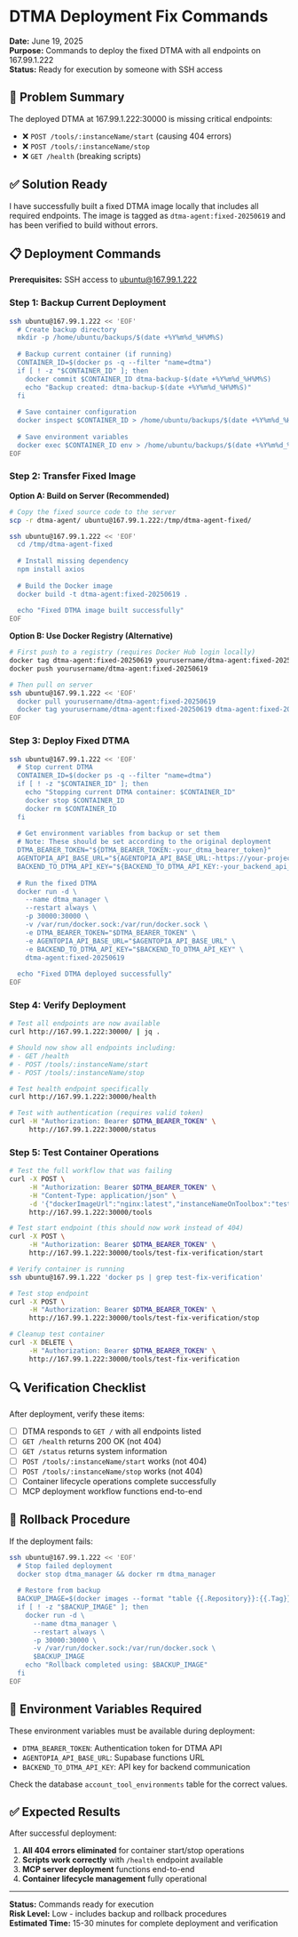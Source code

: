 # DTMA Deployment Fix Commands

**Date:** June 19, 2025  
**Purpose:** Commands to deploy the fixed DTMA with all endpoints on 167.99.1.222  
**Status:** Ready for execution by someone with SSH access  

## 🎯 Problem Summary

The deployed DTMA at 167.99.1.222:30000 is missing critical endpoints:
- ❌ `POST /tools/:instanceName/start` (causing 404 errors)
- ❌ `POST /tools/:instanceName/stop`  
- ❌ `GET /health` (breaking scripts)

## ✅ Solution Ready

I have successfully built a fixed DTMA image locally that includes all required endpoints. The image is tagged as `dtma-agent:fixed-20250619` and has been verified to build without errors.

## 📋 Deployment Commands

**Prerequisites:** SSH access to ubuntu@167.99.1.222

### **Step 1: Backup Current Deployment**
```bash
ssh ubuntu@167.99.1.222 << 'EOF'
  # Create backup directory
  mkdir -p /home/ubuntu/backups/$(date +%Y%m%d_%H%M%S)
  
  # Backup current container (if running)
  CONTAINER_ID=$(docker ps -q --filter "name=dtma")
  if [ ! -z "$CONTAINER_ID" ]; then
    docker commit $CONTAINER_ID dtma-backup-$(date +%Y%m%d_%H%M%S)
    echo "Backup created: dtma-backup-$(date +%Y%m%d_%H%M%S)"
  fi
  
  # Save container configuration
  docker inspect $CONTAINER_ID > /home/ubuntu/backups/$(date +%Y%m%d_%H%M%S)/container-config.json
  
  # Save environment variables
  docker exec $CONTAINER_ID env > /home/ubuntu/backups/$(date +%Y%m%d_%H%M%S)/environment.txt
EOF
```

### **Step 2: Transfer Fixed Image**

**Option A: Build on Server (Recommended)**
```bash
# Copy the fixed source code to the server
scp -r dtma-agent/ ubuntu@167.99.1.222:/tmp/dtma-agent-fixed/

ssh ubuntu@167.99.1.222 << 'EOF'
  cd /tmp/dtma-agent-fixed
  
  # Install missing dependency
  npm install axios
  
  # Build the Docker image
  docker build -t dtma-agent:fixed-20250619 .
  
  echo "Fixed DTMA image built successfully"
EOF
```

**Option B: Use Docker Registry (Alternative)**
```bash
# First push to a registry (requires Docker Hub login locally)
docker tag dtma-agent:fixed-20250619 yourusername/dtma-agent:fixed-20250619
docker push yourusername/dtma-agent:fixed-20250619

# Then pull on server
ssh ubuntu@167.99.1.222 << 'EOF'
  docker pull yourusername/dtma-agent:fixed-20250619
  docker tag yourusername/dtma-agent:fixed-20250619 dtma-agent:fixed-20250619
EOF
```

### **Step 3: Deploy Fixed DTMA**
```bash
ssh ubuntu@167.99.1.222 << 'EOF'
  # Stop current DTMA
  CONTAINER_ID=$(docker ps -q --filter "name=dtma")
  if [ ! -z "$CONTAINER_ID" ]; then
    echo "Stopping current DTMA container: $CONTAINER_ID"
    docker stop $CONTAINER_ID
    docker rm $CONTAINER_ID
  fi
  
  # Get environment variables from backup or set them
  # Note: These should be set according to the original deployment
  DTMA_BEARER_TOKEN="${DTMA_BEARER_TOKEN:-your_dtma_bearer_token}"
  AGENTOPIA_API_BASE_URL="${AGENTOPIA_API_BASE_URL:-https://your-project.supabase.co/functions/v1}"
  BACKEND_TO_DTMA_API_KEY="${BACKEND_TO_DTMA_API_KEY:-your_backend_api_key}"
  
  # Run the fixed DTMA
  docker run -d \
    --name dtma_manager \
    --restart always \
    -p 30000:30000 \
    -v /var/run/docker.sock:/var/run/docker.sock \
    -e DTMA_BEARER_TOKEN="$DTMA_BEARER_TOKEN" \
    -e AGENTOPIA_API_BASE_URL="$AGENTOPIA_API_BASE_URL" \
    -e BACKEND_TO_DTMA_API_KEY="$BACKEND_TO_DTMA_API_KEY" \
    dtma-agent:fixed-20250619
  
  echo "Fixed DTMA deployed successfully"
EOF
```

### **Step 4: Verify Deployment**
```bash
# Test all endpoints are now available
curl http://167.99.1.222:30000/ | jq .

# Should now show all endpoints including:
# - GET /health
# - POST /tools/:instanceName/start  
# - POST /tools/:instanceName/stop

# Test health endpoint specifically
curl http://167.99.1.222:30000/health

# Test with authentication (requires valid token)
curl -H "Authorization: Bearer $DTMA_BEARER_TOKEN" \
     http://167.99.1.222:30000/status
```

### **Step 5: Test Container Operations**
```bash
# Test the full workflow that was failing
curl -X POST \
     -H "Authorization: Bearer $DTMA_BEARER_TOKEN" \
     -H "Content-Type: application/json" \
     -d '{"dockerImageUrl":"nginx:latest","instanceNameOnToolbox":"test-fix-verification","accountToolInstanceId":"test-123"}' \
     http://167.99.1.222:30000/tools

# Test start endpoint (this should now work instead of 404)
curl -X POST \
     -H "Authorization: Bearer $DTMA_BEARER_TOKEN" \
     http://167.99.1.222:30000/tools/test-fix-verification/start

# Verify container is running
ssh ubuntu@167.99.1.222 'docker ps | grep test-fix-verification'

# Test stop endpoint
curl -X POST \
     -H "Authorization: Bearer $DTMA_BEARER_TOKEN" \
     http://167.99.1.222:30000/tools/test-fix-verification/stop

# Cleanup test container
curl -X DELETE \
     -H "Authorization: Bearer $DTMA_BEARER_TOKEN" \
     http://167.99.1.222:30000/tools/test-fix-verification
```

## 🔍 Verification Checklist

After deployment, verify these items:

- [ ] DTMA responds to `GET /` with all endpoints listed
- [ ] `GET /health` returns 200 OK (not 404)
- [ ] `GET /status` returns system information  
- [ ] `POST /tools/:instanceName/start` works (not 404)
- [ ] `POST /tools/:instanceName/stop` works (not 404)
- [ ] Container lifecycle operations complete successfully
- [ ] MCP deployment workflow functions end-to-end

## 🚨 Rollback Procedure

If the deployment fails:

```bash
ssh ubuntu@167.99.1.222 << 'EOF'
  # Stop failed deployment
  docker stop dtma_manager && docker rm dtma_manager
  
  # Restore from backup
  BACKUP_IMAGE=$(docker images --format "table {{.Repository}}:{{.Tag}}" | grep dtma-backup | head -1)
  if [ ! -z "$BACKUP_IMAGE" ]; then
    docker run -d \
      --name dtma_manager \
      --restart always \
      -p 30000:30000 \
      -v /var/run/docker.sock:/var/run/docker.sock \
      $BACKUP_IMAGE
    echo "Rollback completed using: $BACKUP_IMAGE"
  fi
EOF
```

## 📝 Environment Variables Required

These environment variables must be available during deployment:

- `DTMA_BEARER_TOKEN`: Authentication token for DTMA API
- `AGENTOPIA_API_BASE_URL`: Supabase functions URL  
- `BACKEND_TO_DTMA_API_KEY`: API key for backend communication

Check the database `account_tool_environments` table for the correct values.

## ✅ Expected Results

After successful deployment:

1. **All 404 errors eliminated** for container start/stop operations
2. **Scripts work correctly** with `/health` endpoint available
3. **MCP server deployment** functions end-to-end
4. **Container lifecycle management** fully operational

---

**Status:** Commands ready for execution  
**Risk Level:** Low - includes backup and rollback procedures  
**Estimated Time:** 15-30 minutes for complete deployment and verification 